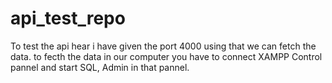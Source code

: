 # api_test_repo

To test the api hear i have given the port 4000 using that we can fetch the data.
to fecth the data in our computer you have to connect XAMPP Control pannel and start SQL, Admin in that pannel.
